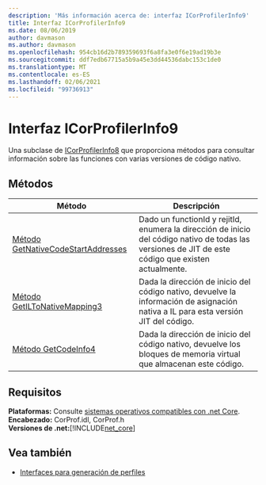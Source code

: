 ```yaml
---
description: 'Más información acerca de: interfaz ICorProfilerInfo9'
title: Interfaz ICorProfilerInfo9
ms.date: 08/06/2019
author: davmason
ms.author: davmason
ms.openlocfilehash: 954cb16d2b789359693f6a8fa3e0f6e19ad19b3e
ms.sourcegitcommit: ddf7edb67715a5b9a45e3dd44536dabc153c1de0
ms.translationtype: MT
ms.contentlocale: es-ES
ms.lasthandoff: 02/06/2021
ms.locfileid: "99736913"
---
```

# <a name="icorprofilerinfo9-interface"></a>Interfaz ICorProfilerInfo9

Una subclase de [ICorProfilerInfo8](icorprofilerinfo8-interface.md) que proporciona métodos para consultar información sobre las funciones con varias versiones de código nativo.  

## <a name="methods"></a>Métodos  

| Método|Descripción|  
| ------------|-----------------|  
|[Método GetNativeCodeStartAddresses](icorprofilerinfo9-getnativecodestartaddresses-method.md)| Dado un functionId y rejitId, enumera la dirección de inicio del código nativo de todas las versiones de JIT de este código que existen actualmente. |
|[Método GetILToNativeMapping3](icorprofilerinfo9-getiltonativemapping3-method.md)| Dada la dirección de inicio del código nativo, devuelve la información de asignación nativa a IL para esta versión JIT del código. |
|[Método GetCodeInfo4](icorprofilerinfo9-getcodeinfo4-method.md)| Dada la dirección de inicio del código nativo, devuelve los bloques de memoria virtual que almacenan este código. |

## <a name="requirements"></a>Requisitos  

**Plataformas:** Consulte [sistemas operativos compatibles con .net Core](../../../core/install/windows.md?pivots=os-windows).  
**Encabezado:** CorProf.idl, CorProf.h  
**Versiones de .net:**[!INCLUDE[net_core](../../../../includes/net-core-22-md.md)]  

## <a name="see-also"></a>Vea también

- [Interfaces para generación de perfiles](profiling-interfaces.md)
